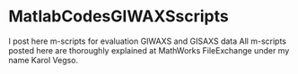 # MatlabCodesGIWAXSscripts
I post here m-scripts for evaluation GIWAXS and GISAXS data
All m-scripts posted here are thoroughly explained at MathWorks FileExchange under my name Karol Vegso. 
